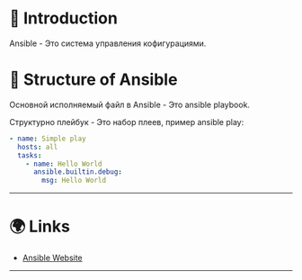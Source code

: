 # 📖 Introduction

Ansible - Это система управления кофигурациями.

# 🤔 Structure of Ansible

Основной исполняемый файл в Ansible - Это ansible playbook.

Структурно плейбук - Это набор плеев, пример ansible play:

```yaml
- name: Simple play
  hosts: all
  tasks:
    - name: Hello World
      ansible.builtin.debug:
        msg: Hello World
```

---

# 🌍 Links

- [Ansible Website](https://www.ansible.com)

---
